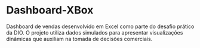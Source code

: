 # Dashboard-XBox
Dashboard de vendas desenvolvido em Excel como parte do desafio prático da DIO. O projeto utiliza dados simulados para apresentar visualizações dinâmicas que auxiliam na tomada de decisões comerciais.
